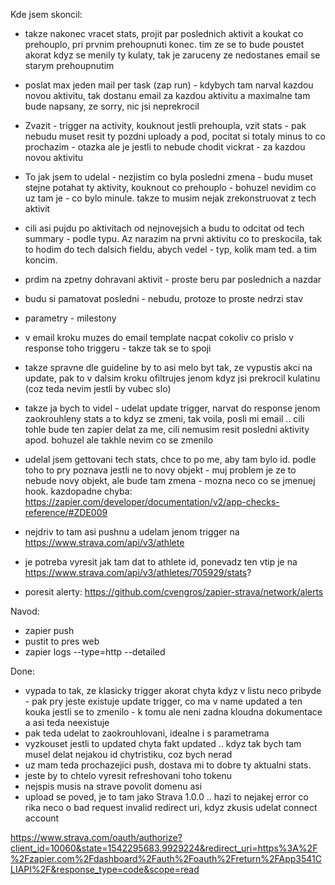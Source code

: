 Kde jsem skoncil:
 - takze nakonec vracet stats, projit par poslednich aktivit a koukat co prehouplo, pri prvnim prehoupnuti konec. tim ze se to bude poustet akorat kdyz se menily ty kulaty, tak je zaruceny ze nedostanes email se starym prehoupnutim
 - poslat max jeden mail per task (zap run) - kdybych tam narval kazdou novou aktivitu, tak dostanu email za kazdou aktivitu a maximalne tam bude napsany, ze sorry, nic jsi neprekrocil
 - Zvazit - trigger na activity, kouknout jestli prehoupla, vzit stats - pak nebudu muset resit ty pozdni uploady a pod, pocitat si totaly minus to co prochazim - otazka ale je jestli to nebude chodit vickrat - za kazdou novou aktivitu
 - To jak jsem to udelal - nezjistim co byla posledni zmena - budu muset stejne potahat ty aktivity, kouknout co prehouplo - bohuzel nevidim co uz tam je - co bylo minule. takze to musim nejak zrekonstruovat z tech aktivit
  - cili asi pujdu po aktivitach od nejnovejsich a budu to odcitat od tech summary - podle typu. Az narazim na prvni aktivitu co to preskocila, tak to hodim do tech dalsich fieldu, abych vedel - typ, kolik mam ted. a tim koncim.
  - prdim na zpetny dohravani aktivit - proste beru par poslednich a nazdar
  - budu si pamatovat posledni - nebudu, protoze to proste nedrzi stav
 
 - parametry - milestony
 - v email kroku muzes do email template nacpat cokoliv co prislo v response toho triggeru - takze tak se to spoji
 - takze spravne dle guideline by to asi melo byt tak, ze vypustis akci na update, pak to v dalsim kroku ofiltrujes jenom kdyz jsi prekrocil kulatinu (coz teda nevim jestli by vubec slo)
 - takze ja bych to videl - udelat update trigger, narvat do response jenom zaokrouhleny stats a to kdyz se zmeni, tak voila, posli mi email .. cili tohle bude ten zapier delat za me, cili nemusim resit posledni aktivity apod. bohuzel ale takhle nevim co se zmenilo

 - udelal jsem gettovani tech stats, chce to po me, aby tam bylo id. podle toho to pry poznava jestli ne to novy objekt - muj problem je ze to nebude novy objekt, ale bude tam zmena - mozna neco co se jmenuej hook. kazdopadne chyba: https://zapier.com/developer/documentation/v2/app-checks-reference/#ZDE009
 - nejdriv to tam asi pushnu a udelam jenom trigger na https://www.strava.com/api/v3/athlete 
 - je potreba vyresit jak tam dat to athlete id, ponevadz ten vtip je na https://www.strava.com/api/v3/athletes/705929/stats?
 - poresit alerty: https://github.com/cvengros/zapier-strava/network/alerts

Navod:
 - zapier push
 - pustit to pres web
 - zapier logs --type=http --detailed


Done:
 - vypada to tak, ze klasicky trigger akorat chyta kdyz v listu neco pribyde - pak pry jeste existuje update trigger, co ma v name updated a ten kouka jestli se to zmenilo - k tomu ale neni zadna kloudna dokumentace a asi teda neexistuje
 - pak teda udelat to zaokrouhlovani, idealne i s parametrama
 - vyzkouset jestli to updated chyta fakt updated .. kdyz tak bych tam musel delat nejakou id chytristiku, coz bych nerad
 - uz mam teda prochazejici push, dostava mi to dobre ty aktualni stats.
 - jeste by to chtelo vyresit refreshovani toho tokenu
 - nejspis musis na strave povolit domenu asi
 - upload se poved, je to tam jako Strava 1.0.0 .. hazi to nejakej error co rika neco o bad request invalid redirect uri, kdyz zkusis udelat connect account 

 https://www.strava.com/oauth/authorize?client_id=10060&state=1542295683.9929224&redirect_uri=https%3A%2F%2Fzapier.com%2Fdashboard%2Fauth%2Foauth%2Freturn%2FApp3541CLIAPI%2F&response_type=code&scope=read


